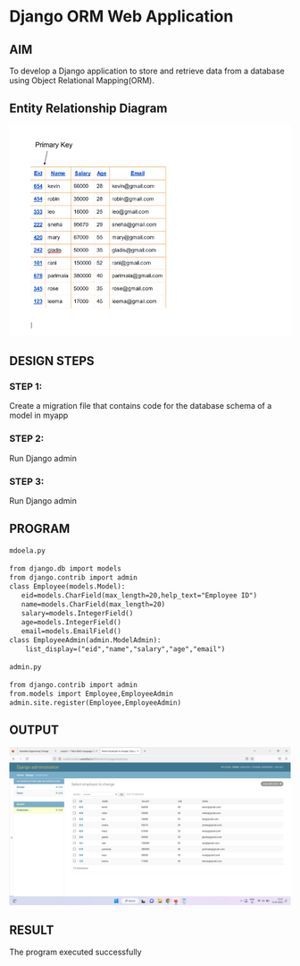 # Django ORM Web Application

## AIM
To develop a Django application to store and retrieve data from a database using Object Relational Mapping(ORM).

## Entity Relationship Diagram
![Entity Relationship Diagram](./er.png)

## DESIGN STEPS

### STEP 1:
Create a migration file that contains code for the database schema of a model in myapp

### STEP 2:
Run Django admin

### STEP 3:
Run Django admin

## PROGRAM
```
mdoela.py

from django.db import models
from django.contrib import admin 
class Employee(models.Model):
   eid=models.CharField(max_length=20,help_text="Employee ID")
   name=models.CharField(max_length=20)
   salary=models.IntegerField()
   age=models.IntegerField()
   email=models.EmailField()
class EmployeeAdmin(admin.ModelAdmin):
    list_display=("eid","name","salary","age","email")

admin.py

from django.contrib import admin
from.models import Employee,EmployeeAdmin
admin.site.register(Employee,EmployeeAdmin)
```
## OUTPUT
![OUTPUT](./orm.png)

## RESULT
The program executed successfully